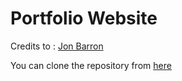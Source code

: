 # Portfolio Website

Credits to : [Jon Barron](https://jonbarron.info/)

You can clone the repository from [here](https://github.com/jonbarron/website)
